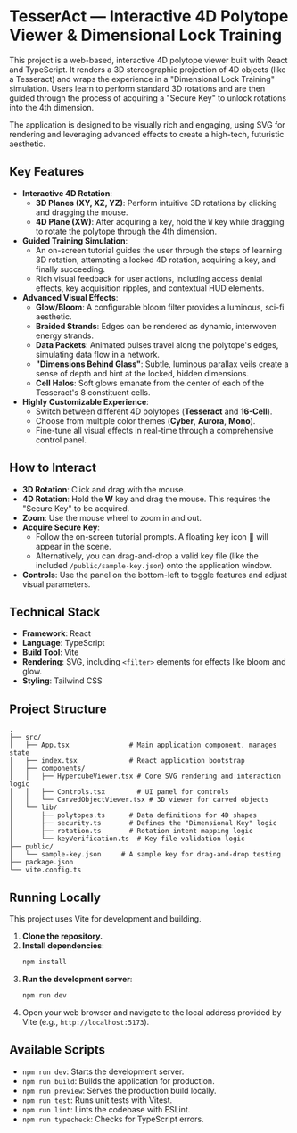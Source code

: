 # TesserAct — Interactive 4D Polytope Viewer & Dimensional Lock Training

This project is a web-based, interactive 4D polytope viewer built with React and TypeScript. It renders a 3D stereographic projection of 4D objects (like a Tesseract) and wraps the experience in a "Dimensional Lock Training" simulation. Users learn to perform standard 3D rotations and are then guided through the process of acquiring a "Secure Key" to unlock rotations into the 4th dimension.

The application is designed to be visually rich and engaging, using SVG for rendering and leveraging advanced effects to create a high-tech, futuristic aesthetic.

## Key Features

*   **Interactive 4D Rotation**:
    *   **3D Planes (XY, XZ, YZ)**: Perform intuitive 3D rotations by clicking and dragging the mouse.
    *   **4D Plane (XW)**: After acquiring a key, hold the `W` key while dragging to rotate the polytope through the 4th dimension.
*   **Guided Training Simulation**:
    *   An on-screen tutorial guides the user through the steps of learning 3D rotation, attempting a locked 4D rotation, acquiring a key, and finally succeeding.
    *   Rich visual feedback for user actions, including access denial effects, key acquisition ripples, and contextual HUD elements.
*   **Advanced Visual Effects**:
    *   **Glow/Bloom**: A configurable bloom filter provides a luminous, sci-fi aesthetic.
    *   **Braided Strands**: Edges can be rendered as dynamic, interwoven energy strands.
    *   **Data Packets**: Animated pulses travel along the polytope's edges, simulating data flow in a network.
    *   **"Dimensions Behind Glass"**: Subtle, luminous parallax veils create a sense of depth and hint at the locked, hidden dimensions.
    *   **Cell Halos**: Soft glows emanate from the center of each of the Tesseract's 8 constituent cells.
*   **Highly Customizable Experience**:
    *   Switch between different 4D polytopes (**Tesseract** and **16-Cell**).
    *   Choose from multiple color themes (**Cyber**, **Aurora**, **Mono**).
    *   Fine-tune all visual effects in real-time through a comprehensive control panel.

## How to Interact

*   **3D Rotation**: Click and drag with the mouse.
*   **4D Rotation**: Hold the **W** key and drag the mouse. This requires the "Secure Key" to be acquired.
*   **Zoom**: Use the mouse wheel to zoom in and out.
*   **Acquire Secure Key**:
    *   Follow the on-screen tutorial prompts. A floating key icon 🔑 will appear in the scene.
    *   Alternatively, you can drag-and-drop a valid key file (like the included `/public/sample-key.json`) onto the application window.
*   **Controls**: Use the panel on the bottom-left to toggle features and adjust visual parameters.

## Technical Stack

*   **Framework**: React
*   **Language**: TypeScript
*   **Build Tool**: Vite
*   **Rendering**: SVG, including `<filter>` elements for effects like bloom and glow.
*   **Styling**: Tailwind CSS

## Project Structure

```
.
├── src/
│   ├── App.tsx               # Main application component, manages state
│   ├── index.tsx             # React application bootstrap
│   ├── components/
│   │   ├── HypercubeViewer.tsx # Core SVG rendering and interaction logic
│   │   ├── Controls.tsx        # UI panel for controls
│   │   └── CarvedObjectViewer.tsx # 3D viewer for carved objects
│   └── lib/
│       ├── polytopes.ts      # Data definitions for 4D shapes
│       ├── security.ts       # Defines the "Dimensional Key" logic
│       ├── rotation.ts       # Rotation intent mapping logic
│       └── keyVerification.ts  # Key file validation logic
├── public/
│   └── sample-key.json     # A sample key for drag-and-drop testing
├── package.json
└── vite.config.ts
```

## Running Locally

This project uses Vite for development and building.

1.  **Clone the repository.**
2.  **Install dependencies**:
    ```bash
    npm install
    ```
3.  **Run the development server**:
    ```bash
    npm run dev
    ```
4.  Open your web browser and navigate to the local address provided by Vite (e.g., `http://localhost:5173`).

## Available Scripts

*   `npm run dev`: Starts the development server.
*   `npm run build`: Builds the application for production.
*   `npm run preview`: Serves the production build locally.
*   `npm run test`: Runs unit tests with Vitest.
*   `npm run lint`: Lints the codebase with ESLint.
*   `npm run typecheck`: Checks for TypeScript errors.
